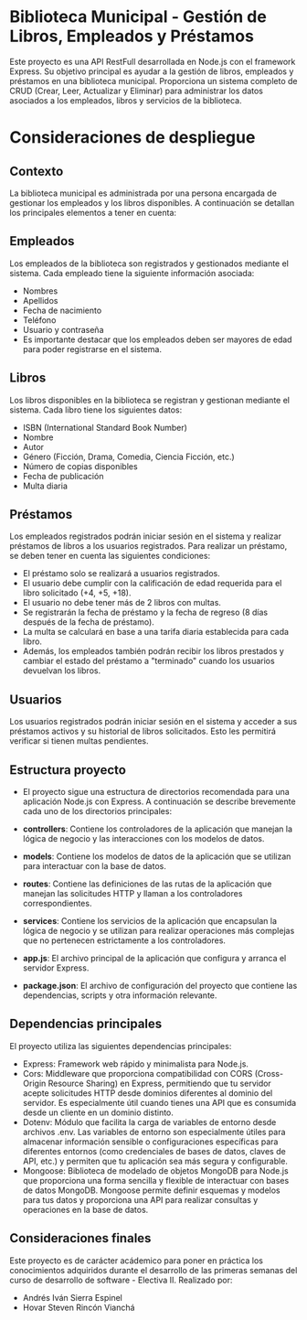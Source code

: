 # Biblioteca Municipal - Gestión de Libros, Empleados y Préstamos

Este proyecto es una API RestFull desarrollada en Node.js con el framework Express. Su objetivo principal es ayudar a la gestión de libros, empleados y préstamos en una biblioteca municipal. Proporciona un sistema completo de CRUD (Crear, Leer, Actualizar y Eliminar) para administrar los datos asociados a los empleados, libros y servicios de la biblioteca.

# Consideraciones de despliegue


## Contexto

La biblioteca municipal es administrada por una persona encargada de gestionar los empleados y los libros disponibles. A continuación se detallan los principales elementos a tener en cuenta:

## Empleados

Los empleados de la biblioteca son registrados y gestionados mediante el sistema. Cada empleado tiene la siguiente información asociada:

- Nombres
- Apellidos
- Fecha de nacimiento
- Teléfono
- Usuario y contraseña
- Es importante destacar que los empleados deben ser mayores de edad para poder registrarse en el sistema.

## Libros

Los libros disponibles en la biblioteca se registran y gestionan mediante el sistema. Cada libro tiene los siguientes datos:

- ISBN (International Standard Book Number)
- Nombre
- Autor
- Género (Ficción, Drama, Comedia, Ciencia Ficción, etc.)
- Número de copias disponibles
- Fecha de publicación
- Multa diaria

## Préstamos

Los empleados registrados podrán iniciar sesión en el sistema y realizar préstamos de libros a los usuarios registrados. Para realizar un préstamo, se deben tener en cuenta las siguientes condiciones:

- El préstamo solo se realizará a usuarios registrados.
- El usuario debe cumplir con la calificación de edad requerida para el libro solicitado (+4, +5, +18).
- El usuario no debe tener más de 2 libros con multas.
- Se registrarán la fecha de préstamo y la fecha de regreso (8 días después de la fecha de préstamo).
- La multa se calculará en base a una tarifa diaria establecida para cada libro.
- Además, los empleados también podrán recibir los libros prestados y cambiar el estado del préstamo a "terminado" cuando los usuarios devuelvan los libros.

## Usuarios

Los usuarios registrados podrán iniciar sesión en el sistema y acceder a sus préstamos activos y su historial de libros solicitados. Esto les permitirá verificar si tienen multas pendientes.

## Estructura proyecto

- El proyecto sigue una estructura de directorios recomendada para una aplicación Node.js con Express. A continuación se describe brevemente cada uno de los directorios principales:

- **controllers**: Contiene los controladores de la aplicación que manejan la lógica de negocio y las interacciones con los modelos de datos.
- **models**: Contiene los modelos de datos de la aplicación que se utilizan para interactuar con la base de datos.
- **routes**: Contiene las definiciones de las rutas de la aplicación que manejan las solicitudes HTTP y llaman a los controladores correspondientes.
- **services**: Contiene los servicios de la aplicación que encapsulan la lógica de negocio y se utilizan para realizar operaciones más complejas que no pertenecen estrictamente a los controladores.
- **app.js**: El archivo principal de la aplicación que configura y arranca el servidor Express.
- **package.json**: El archivo de configuración del proyecto que contiene las dependencias, scripts y otra información relevante.

## Dependencias principales

El proyecto utiliza las siguientes dependencias principales:

- Express: Framework web rápido y minimalista para Node.js.
- Cors: Middleware que proporciona compatibilidad con CORS (Cross-Origin Resource Sharing) en Express, permitiendo que tu servidor acepte solicitudes HTTP desde dominios diferentes al dominio del servidor. Es especialmente útil cuando tienes una API que es consumida desde un cliente en un dominio distinto.
- Dotenv: Módulo que facilita la carga de variables de entorno desde archivos .env. Las variables de entorno son especialmente útiles para almacenar información sensible o configuraciones específicas para diferentes entornos (como credenciales de bases de datos, claves de API, etc.) y permiten que tu aplicación sea más segura y configurable.
- Mongoose: Biblioteca de modelado de objetos MongoDB para Node.js que proporciona una forma sencilla y flexible de interactuar con bases de datos MongoDB. Mongoose permite definir esquemas y modelos para tus datos y proporciona una API para realizar consultas y operaciones en la base de datos.

## Consideraciones finales

Este proyecto es de carácter acádemico para poner en práctica los conocimientos adquiridos durante el desarrollo de las primeras semanas del curso de desarrollo de software - Electiva II.
Realizado por:

- Andrés Iván Sierra Espinel
- Hovar Steven Rincón Vianchá
